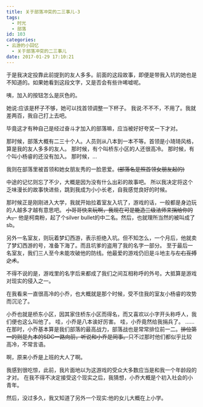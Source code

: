 ```yaml
---
title: 关于部落冲突的二三事儿-3
tags:
  - 时光
  - 部落
id: 103
categories:
- 云游的小回忆
  - 关于部落冲突的二三事儿
date: 2017-01-29 17:10:21
---
```


于是我决定投靠此前提到的友人多多。前面的这段故事，即便是带我入坑的她也是不知道的。如果她看到这段文字，又是否会有些许唏嘘呢。

咦，加入的按钮怎么是灰色的。

她说:应该是杯子不够，她可以找首领调整一下杯子。
我说:不不不，不用了。我就差两百，我自己打上去吧。

毕竟这才有种自己是经过奋斗才加入的部落嘛，应当被好好夸奖一下才对。

那时候，部落大概有二三十个人。人员则从八本到一本不等。首领是小琦琦风格，算是我的友人多多的友人。
那时候，有个叫桥东小区的人还很高冷。
那时候，有个叫小杨睿的还没有加入。
那时候，…
<!--more-->
我则在部落里被首领和她女朋友秀的一脸恩爱。<del datetime="2017-01-29T09:00:02+00:00">(部落名是照首领女朋友起的)</del>

中途的记忆则忘了不少，大概是因为没有什么出彩的故事吧。
所以我决定将这个乏味漫长的故事快进些，跳到我成为小小长老，自我感觉良好的时候。

那时候正是刚刚进入大学，我就开始拉着室友入坑了，游戏的话，一般都是身边玩的人越多才越有意思吧。
<del datetime="2017-01-29T09:00:02+00:00">小哥哥快来玩啊，我现在可是能造三级法师来捐给你的人。</del>
他是柯南粉，起了个silver bullet的中二名。然后，也就理所当然的被叫成了sb。

另外一名室友，则玩着梦幻西游，表示拒绝入坑。但不知怎么，一个月后，他就卖了梦幻西游的号，准备下海了。而且坑爹的盗用了我的名字一部分。
至于最后一名室友，我们三人至今未能攻破他的防线。他最爱的游戏仍旧是斗地主与<del datetime="2017-01-29T09:00:02+00:00">左右互搏之术</del>。

不得不说的是，游戏里的名字后来都成了我们之间互相称呼的外号。大抵算是游戏对现实的侵入之一。

在我看来一直很高冷的小乔，也大概就是那个时候，受不住我的室友小杨睿的攻势而沉沦了。

小乔也就是桥东小区，因其家住桥东小区而得名，而又喜欢以小字开头称呼人，我们便也这么叫他了。
哇，小乔是八本诶好厉害。
哇，小乔竟然给我捐兵了。
……
在那时，小乔基本算是我们部落的最高战力，部落战也是常常排位前一二。<del datetime="2017-01-29T09:28:52+00:00">排位第一的则是九本的SDC一路向前，听说和小乔是同事。</del>只不过那时他们都似乎比较高冷，不常言语。

啊，原来小乔是上班的大人了啊。

我感到很吃惊，此前，我片面地以为这游戏的受众大多数应当是和我一个年龄段的才对。
在我不得不决定接受这个现实之后，我猜想，小乔大概是个初入社会的小青年。

然后，没过多久，我又知道了另外一个现实:他的女儿大概在上小学。